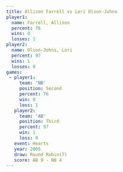 ```yaml
---
title: Allison Farrell vs Lori Olson-Johns
player1:                 
  name: Farrell, Allison 
  percent: 76            
  wins: 0                
  losses: 1              
player2:                 
  name: Olson-Johns, Lori
  percent: 97            
  wins: 1                
  losses: 0              
games:
 - player1:          
     team: 'NB'      
     position: Second
     percent: 76     
     win: 0          
     loss: 1         
   player2:         
     team: 'AB'     
     position: Third
     percent: 97    
     win: 1         
     loss: 0        
   event: Hearts       
   year: 2005          
   draw: Round Robin(7)
   score: AB 9 - NB 4  
---
```

